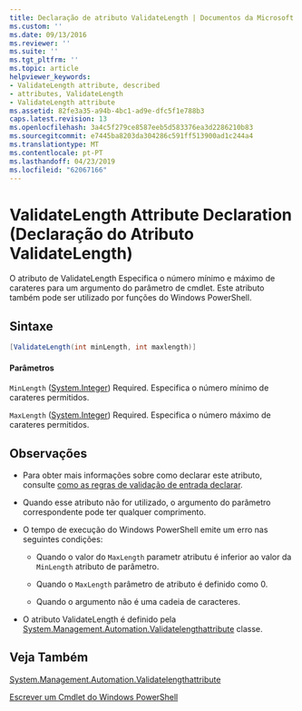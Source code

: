 ```yaml
---
title: Declaração de atributo ValidateLength | Documentos da Microsoft
ms.custom: ''
ms.date: 09/13/2016
ms.reviewer: ''
ms.suite: ''
ms.tgt_pltfrm: ''
ms.topic: article
helpviewer_keywords:
- ValidateLength attribute, described
- attributes, ValidateLength
- ValidateLength attribute
ms.assetid: 82fe3a35-a94b-4bc1-ad9e-dfc5f1e788b3
caps.latest.revision: 13
ms.openlocfilehash: 3a4c5f279ce8587eeb5d583376ea3d2286210b83
ms.sourcegitcommit: e7445ba8203da304286c591ff513900ad1c244a4
ms.translationtype: MT
ms.contentlocale: pt-PT
ms.lasthandoff: 04/23/2019
ms.locfileid: "62067166"
---
```

# <a name="validatelength-attribute-declaration"></a>ValidateLength Attribute Declaration (Declaração do Atributo ValidateLength)

O atributo de ValidateLength Especifica o número mínimo e máximo de carateres para um argumento do parâmetro de cmdlet. Este atributo também pode ser utilizado por funções do Windows PowerShell.

## <a name="syntax"></a>Sintaxe

```csharp
[ValidateLength(int minLength, int maxlength)]
```

#### <a name="parameters"></a>Parâmetros

`MinLength` ([System.Integer](/dotnet/api/System.Integer)) Required. Especifica o número mínimo de carateres permitidos.

`MaxLength` ([System.Integer](/dotnet/api/System.Integer)) Required. Especifica o número máximo de carateres permitidos.

## <a name="remarks"></a>Observações

- Para obter mais informações sobre como declarar este atributo, consulte [como as regras de validação de entrada declarar](http://msdn.microsoft.com/en-us/544c2100-62ba-4be4-b2a2-cc0d4e4fc45b).

- Quando esse atributo não for utilizado, o argumento do parâmetro correspondente pode ter qualquer comprimento.

- O tempo de execução do Windows PowerShell emite um erro nas seguintes condições:

    - Quando o valor do `MaxLength` parametr atributu é inferior ao valor da `MinLength` atributo de parâmetro.

    - Quando o `MaxLength` parâmetro de atributo é definido como 0.

    - Quando o argumento não é uma cadeia de caracteres.

- O atributo ValidateLength é definido pela [System.Management.Automation.Validatelengthattribute](/dotnet/api/System.Management.Automation.ValidateLengthAttribute) classe.

## <a name="see-also"></a>Veja Também

[System.Management.Automation.Validatelengthattribute](/dotnet/api/System.Management.Automation.ValidateLengthAttribute)

[Escrever um Cmdlet do Windows PowerShell](./writing-a-windows-powershell-cmdlet.md)
